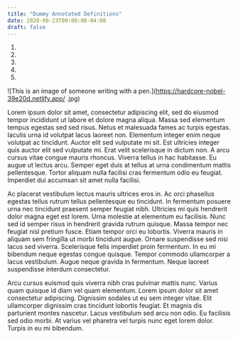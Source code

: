 ```yaml
---
title: "Dummy Annotated Definitions"
date: 2020-08-23T00:00:00-04:00
draft: false
---
```

1. 
2. 
3. 
4. 
5. 

![This is an image of someone writing with a pen.](https://hardcore-nobel-39e20d.netlify.app/      .jpg)

Lorem ipsum dolor sit amet, consectetur adipiscing elit, sed do eiusmod tempor incididunt ut labore et dolore magna aliqua. Massa sed elementum tempus egestas sed sed risus. Netus et malesuada fames ac turpis egestas. Iaculis urna id volutpat lacus laoreet non. Elementum integer enim neque volutpat ac tincidunt. Auctor elit sed vulputate mi sit. Est ultricies integer quis auctor elit sed vulputate mi. Erat velit scelerisque in dictum non. A arcu cursus vitae congue mauris rhoncus. Viverra tellus in hac habitasse. Eu augue ut lectus arcu. Semper eget duis at tellus at urna condimentum mattis pellentesque. Tortor aliquam nulla facilisi cras fermentum odio eu feugiat. Imperdiet dui accumsan sit amet nulla facilisi.

Ac placerat vestibulum lectus mauris ultrices eros in. Ac orci phasellus egestas tellus rutrum tellus pellentesque eu tincidunt. In fermentum posuere urna nec tincidunt praesent semper feugiat nibh. Ultricies mi quis hendrerit dolor magna eget est lorem. Urna molestie at elementum eu facilisis. Nunc sed id semper risus in hendrerit gravida rutrum quisque. Massa tempor nec feugiat nisl pretium fusce. Etiam tempor orci eu lobortis. Viverra mauris in aliquam sem fringilla ut morbi tincidunt augue. Ornare suspendisse sed nisi lacus sed viverra. Scelerisque felis imperdiet proin fermentum. In eu mi bibendum neque egestas congue quisque. Tempor commodo ullamcorper a lacus vestibulum. Augue neque gravida in fermentum. Neque laoreet suspendisse interdum consectetur.

Arcu cursus euismod quis viverra nibh cras pulvinar mattis nunc. Varius quam quisque id diam vel quam elementum. Lorem ipsum dolor sit amet consectetur adipiscing. Dignissim sodales ut eu sem integer vitae. Elit ullamcorper dignissim cras tincidunt lobortis feugiat. Et magnis dis parturient montes nascetur. Lacus vestibulum sed arcu non odio. Eu facilisis sed odio morbi. At varius vel pharetra vel turpis nunc eget lorem dolor. Turpis in eu mi bibendum.
